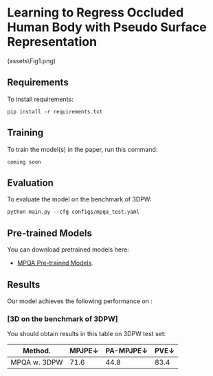 

# Learning to Regress Occluded Human Body with Pseudo Surface Representation

(assets\Fig1.png)

## Requirements

To install requirements:

```setup
pip install -r requirements.txt
```



## Training

To train the model(s) in the paper, run this command:

```train
coming soon
```



## Evaluation

To evaluate the model on the benchmark of 3DPW:

```eval
python main.py --cfg configs/mpqa_test.yaml
```




## Pre-trained Models

You can download pretrained models here:

- [MPQA Pre-trained Models](https://drive.google.com/file/d/1WojbZvLfGFS8OzcRplwPIw2EeRWiGNd_/view?usp=sharing). 



## Results

Our model achieves the following performance on :

### [3D  on the benchmark of 3DPW]

You should obtain results in this table on 3DPW test set:

| Method.            |    MPJPE↓       |    PA-MPJPE↓   |      PVE↓     |
| ------------------ |---------------- | -------------- | ------------- |
| MPQA w. 3DPW       |     71.6        |      44.8      |      83.4     |

